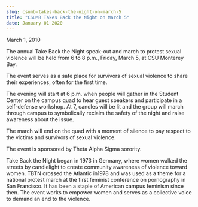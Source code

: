 ```yaml
---
slug: csumb-takes-back-the-night-on-march-5
title: "CSUMB Takes Back the Night on March 5"
date: January 01 2020
---
```


<p>March 1, 2010
</p><p>The annual Take Back the Night speak-out and march to protest sexual violence will be held from 6 to 8 p.m., Friday, March 5, at CSU Monterey Bay.
</p><p>The event serves as a safe place for survivors of sexual violence to share their experiences, often for the first time.
</p><p>The evening will start at 6 p.m. when people will gather in the Student Center on the campus quad to hear guest speakers and participate in a self-defense workshop. At 7, candles will be lit and the group will march through campus to symbolically reclaim the safety of the night and raise awareness about the issue.
</p><p>The march will end on the quad with a moment of silence to pay respect to the victims and survivors of sexual violence.
</p><p>The event is sponsored by Theta Alpha Sigma sorority.
</p><p>Take Back the Night began in 1973 in Germany, where women walked the streets by candlelight to create community awareness of violence toward women. TBTN crossed the Atlantic in1978 and was used as a theme for a national protest march at the first feminist conference on pornography in San Francisco. It has been a staple of American campus feminism since then. The event works to empower women and serves as a collective voice to demand an end to the violence.
</p>

